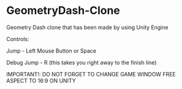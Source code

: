 # GeometryDash-Clone

Geometry Dash clone that has been made by using Unity Engine

Controls:

Jump - Left Mouse Button or Space

Debug Jump - R (this takes you right away to the finish line)

IMPORTANT!: DO NOT FORGET TO CHANGE GAME WINDOW FREE ASPECT TO 16:9 ON UNITY
